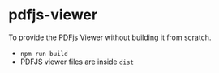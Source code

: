 # pdfjs-viewer

To provide the PDFjs Viewer without building it from scratch.

* `npm run build`
* PDFJS viewer files are inside `dist`
